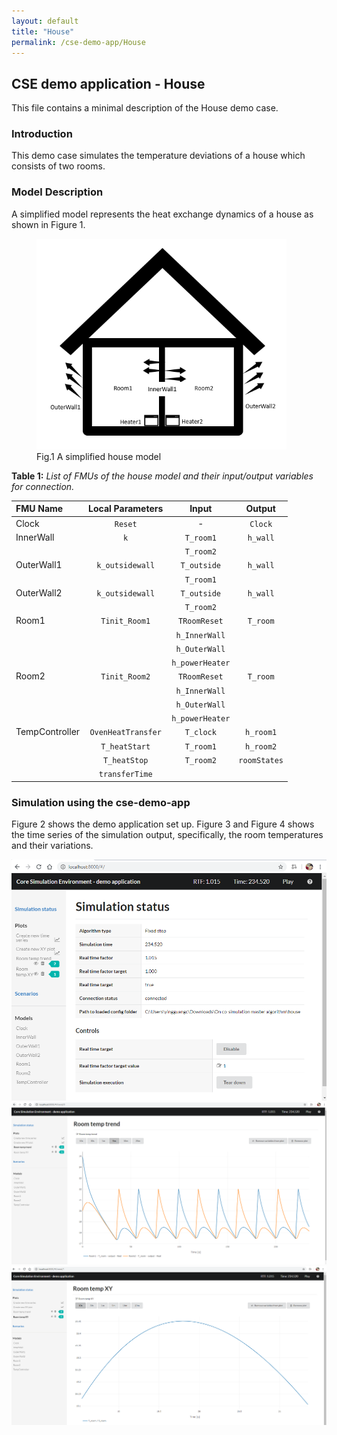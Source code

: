 ```yaml
---
layout: default
title: "House"
permalink: /cse-demo-app/House
---
```


## CSE demo application - House
This file contains a minimal description of the House demo case.

### Introduction
This demo case simulates the temperature deviations of a house which consists of two rooms.  

### Model Description
A simplified model represents the heat exchange dynamics of a house as shown in Figure 1.  

<figure>
<img src="/assets/img/HouseFig1.png" width="400"> 
<figcaption>Fig.1 A simplified house model</figcaption>
</figure>

**Table 1:** *List of FMUs of the house model and their input/output variables for connection.*

| FMU Name      | Local Parameters    | Input      | Output        |
| :---          |:---:                | :---:      | :---:         |
| Clock         | `Reset`               | -          | `Clock`      |
| InnerWall     |`k`            | `T_room1`    | `h_wall`        |
|     |           |  `T_room2`     |       |
| OuterWall1     |   `k_outsidewall`       | `T_outside`     | `h_wall`        |
|        |         | `T_room1`       |       |
| OuterWall2     |   `k_outsidewall`       | `T_outside`    | `h_wall`        |
|        |         | `T_room2`       |       |
| Room1    |   `Tinit_Room1`     | `TRoomReset`    | `T_room`       |
|        |         | `h_InnerWall`     |       |
|        |         |`h_OuterWall`    |       |
|        |         | `h_powerHeater`    |       |
| Room2    |   `Tinit_Room2`     | `TRoomReset`    | `T_room`       |
|        |         | `h_InnerWall`     |       |
|        |         | `h_OuterWall`    |       |
|        |         | `h_powerHeater`    |       |
| TempController    |   `OvenHeatTransfer`     | `T_clock`    |`h_room1`      |
|        |    `T_heatStart`     | `T_room1`     |    `h_room2`   |
|        |    `T_heatStop`     | `T_room2`    |    `roomStates`   |
|        |    `transferTime`     |    |       |

### Simulation using the cse-demo-app

Figure 2 shows the demo application set up. Figure 3 and Figure 4 shows the time series of the simulation output, specifically, the room temperatures and their variations.

![foo](/assets/img/HouseFig2.png "Figure 2")
![foo](/assets/img/HouseFig3.png "Figure 3")
![foo](/assets/img/HouseFig4.png "Figure 4")
